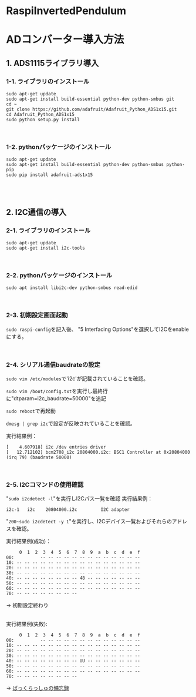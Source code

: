 # RaspiInvertedPendulum


# ADコンバーター導入方法
## 1. ADS1115ライブラリ導入
### 1-1. ライブラリのインストール
```
sudo apt-get update
sudo apt-get install build-essential python-dev python-smbus git
cd ~
git clone https://github.com/adafruit/Adafruit_Python_ADS1x15.git
cd Adafruit_Python_ADS1x15
sudo python setup.py install
```

<br>

### 1-2. pythonパッケージのインストール
```
sudo apt-get update
sudo apt-get install build-essential python-dev python-smbus python-pip
sudo pip install adafruit-ads1x15
```
<br><br>

## 2. I2C通信の導入
### 2-1. ライブラリのインストール
```
sudo apt-get update
sudo apt-get install i2c-tools
```
<br>



### 2-2. pythonパッケージのインストール
`sudo apt install libi2c-dev python-smbus read-edid`

<br>

### 2-3. 初期設定画面起動
`sudo raspi-config`を記入後、
"5 Interfacing Options"を選択してI2Cをenableにする。

<br>

### 2-4. シリアル通信baudrateの設定
`sudo vim /etc/modules`で'i2c'が記載されていることを確認。

`sudo vim /boot/config.txt`を実行し最終行に"dtparam=i2c_baudrate=50000"を追記

`sudo reboot`で再起動

`dmesg | grep i2c`で設定が反映されていることを確認。

実行結果例：
```
[    4.607918] i2c /dev entries driver
[   12.712102] bcm2708_i2c 20804000.i2c: BSC1 Controller at 0x20804000 (irq 79) (baudrate 50000)
```
<br>

### 2-5. I2Cコマンドの使用確認
"`sudo i2cdetect -l`"を実行しI2Cパス一覧を確認
実行結果例：
```
i2c-1   i2c    20804000.i2c         I2C adapter
```
"`200~sudo i2cdetect -y 1`"を実行し、I2Cデバイス一覧およびそれらのアドレスを確認。

実行結果例(成功)：
```
     0  1  2  3  4  5  6  7  8  9  a  b  c  d  e  f
00:          -- -- -- -- -- -- -- -- -- -- -- -- --
10: -- -- -- -- -- -- -- -- -- -- -- -- -- -- -- --
20: -- -- -- -- -- -- -- -- -- -- -- -- -- -- -- --
30: -- -- -- -- -- -- -- -- -- -- -- -- -- -- -- --
40: -- -- -- -- -- -- -- -- 48 -- -- -- -- -- -- --
50: -- -- -- -- -- -- -- -- -- -- -- -- -- -- -- --
60: -- -- -- -- -- -- -- -- -- -- -- -- -- -- -- --
70: -- -- -- -- -- -- -- --
```
→ 初期設定終わり  
<br> 
 
実行結果例(失敗):
```
     0  1  2  3  4  5  6  7  8  9  a  b  c  d  e  f
00:          -- -- -- -- -- -- -- -- -- -- -- -- --
10: -- -- -- -- -- -- -- -- -- -- -- -- -- -- -- --
20: -- -- -- -- -- -- -- -- -- -- -- -- -- -- -- --
30: -- -- -- -- -- -- -- -- -- -- -- -- -- -- -- --
40: -- -- -- -- -- -- -- -- UU -- -- -- -- -- -- --
50: -- -- -- -- -- -- -- -- -- -- -- -- -- -- -- --
60: -- -- -- -- -- -- -- -- -- -- -- -- -- -- -- --
70: -- -- -- -- -- -- -- --
```
→ [ばっくらっしゅの備忘録](http://koyama4284.blogspot.com/2016/11/orange-pi-pc-lm75a-2.html)

